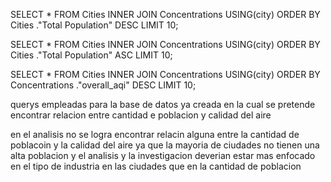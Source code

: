 SELECT *
FROM Cities
INNER JOIN Concentrations USING(city)
ORDER BY 	Cities ."Total Population" DESC 
LIMIT 10;

SELECT *
FROM Cities
INNER JOIN Concentrations USING(city)
ORDER BY 	Cities ."Total Population" ASC 
LIMIT 10;

SELECT *
FROM Cities
INNER JOIN Concentrations USING(city)
ORDER BY 	Concentrations ."overall_aqi" DESC 
LIMIT 10;

querys empleadas para la base de datos ya creada en la cual se pretende encontrar relacion entre cantidad e poblacion y calidad del aire

en el analisis no se logra encontrar relacin alguna entre la cantidad de poblacoin y la calidad del aire ya que la mayoria de ciudades no tienen una alta poblacion y el analisis y la investigacion deverian estar mas enfocado en el tipo de industria en las ciudades que en la cantidad de poblacion 

